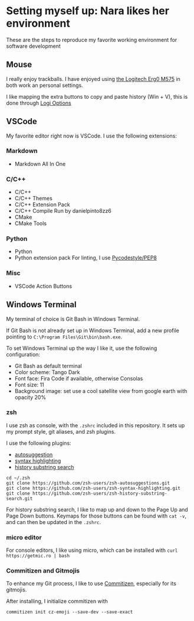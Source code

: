 # Setting myself up: Nara likes her environment
These are the steps to reproduce my favorite working environment for software development

## Mouse
I really enjoy trackballs. I have enjoyed using [the Logitech Erg0 M575](https://www.digitec.ch/en/s1/product/logitech-ergo-m575-wireless-mouse-14195680?supplier=406802) in both work an personal settings.

I like mapping the extra buttons to copy and paste history (Win + V), this is done through [Logi Options](https://www.logitech.com/en-ch/software/options.html)

## VSCode
My favorite editor right now is VSCode. I use the following extensions:

### Markdown
- Markdown All In One

### C/C++
- C/C++
- C/C++ Themes
- C/C++ Extension Pack
- C/C++ Compile Run by danielpinto8zz6
- CMake
- CMake Tools

### Python
- Python
- Python extension pack
For linting, I use [Pycodestyle/PEP8](https://code.visualstudio.com/docs/python/linting#_pycodestyle-pep8)

### Misc
- VSCode Action Buttons

## Windows Terminal
My terminal of choice is Git Bash in Windows Terminal.

If Git Bash is not already set up in Windows Terminal, add a new profile pointing to `C:\Program Files\Git\bin\bash.exe`.

To set Windows Terminal up the way I like it, use the following configuration:
- Git Bash as default terminal
- Color scheme: Tango Dark
- Font face: Fira Code if available, otherwise Consolas
- Font size: 11
- Background image: set use a cool satellite view from google earth with opacity 20%

### zsh
I use zsh as console, with the `.zshrc` included in this repository. It sets up my prompt style, git aliases, and zsh plugins.

I use the following plugins:
- [autosuggestion](https://github.com/zsh-users/zsh-autosuggestions)
- [syntax highlighting](https://github.com/zsh-users/zsh-syntax-highlighting)
- [history substring search](https://github.com/zsh-users/zsh-history-substring-search)

```
cd ~/.zsh
git clone https://github.com/zsh-users/zsh-autosuggestions.git
git clone https://github.com/zsh-users/zsh-syntax-highlighting.git
git clone https://github.com/zsh-users/zsh-history-substring-search.git
```

For history substring search, I like to map up and down to the Page Up and Page Down buttons. Keymaps for those buttons can be found with `cat -v`, and can then be updated in the `.zshrc`.

### micro editor
For console editors, I like using micro, which can be installed with `curl https://getmic.ro | bash`

### Commitizen and Gitmojis
To enhance my Git process, I like to use [Commitizen](https://github.com/commitizen/cz-cli), especially for its gitmojis.

After installing, I initialize commitizen with
```
commitizen init cz-emoji --save-dev --save-exact
```
